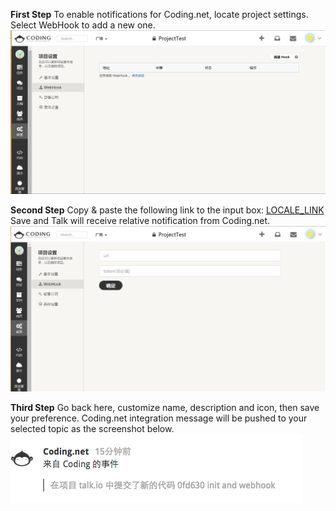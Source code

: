 
**First Step** To enable notifications for Coding.net, locate project settings. Select WebHook to add a new one.
![](/images/inte-guide/sample-coding-1.png)

**Second Step** Copy & paste the following link to the input box: [LOCALE_LINK](LOCALE_LINK)
Save and Talk will receive relative notification from Coding.net.
![](/images/inte-guide/sample-coding-2.png)

**Third Step** Go back here, customize name, description and icon, then save your preference. Coding.net integration message will be pushed to your selected topic as the screenshot below.
![](/images/inte-guide/notice-coding.png)
